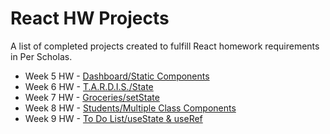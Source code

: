 # React HW Projects

A list of completed projects created to fulfill React homework requirements in Per Scholas.

<ul>
<li>Week 5 HW - <a href="https://github.com/renjval12/PerScholasHW/tree/main/Mod2/src/Dashboard">Dashboard/Static Components</a></li>
<li>Week 6 HW - <a href="https://github.com/renjval12/PerScholasHW/tree/main/Mod2/src/TARDIS/WithoutUseContext">T.A.R.D.I.S./State</a></li>
<li>Week 7 HW - <a href="https://github.com/renjval12/PerScholasHW/tree/main/Mod2/src/GroceriesList">Groceries/setState</a></li>
<li>Week 8 HW - <a href="https://github.com/renjval12/PerScholasHW/tree/main/Mod2/src/Students">Students/Multiple Class Components</a></li>
<li>Week 9 HW - <a href="https://github.com/renjval12/PerScholasHW/tree/main/Mod2/src/ToDoListHW">To Do List/useState & useRef</a></li>
</ul>
